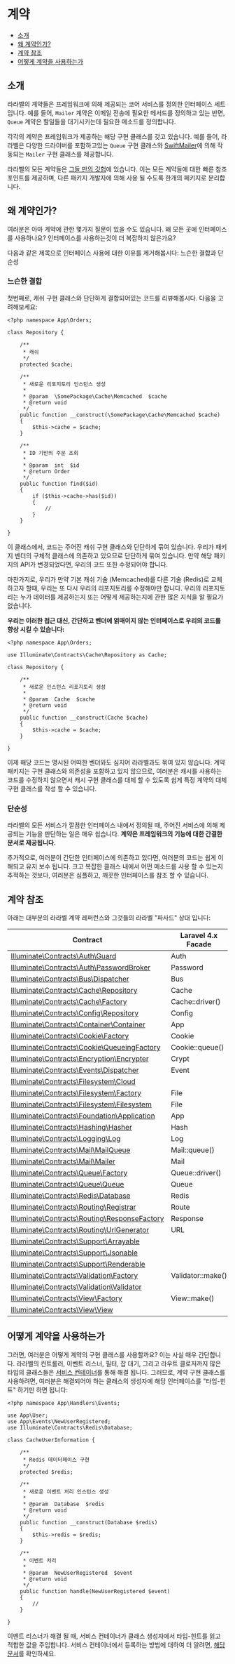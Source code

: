 # 계약

- [소개](#introduction)
- [왜 계약인가?](#why-contracts)
- [계약 참조](#contract-reference)
- [어떻게 계약을 사용하는가](#how-to-use-contracts)

<a name="introduction"></a>
## 소개

라라벨의 계약들은 프레임워크에 의해 제공되는 코어 서비스를 정의한 인터페이스 세트 입니다. 예를 들어, `Mailer` 계약은 이메일 전송에 필요한 메서드를 정의하고 있는 반면, `Queue` 계약은 할일들을 대기시키는데 필요한 메소드를 정의합니다.

각각의 계약은 프레임워크가 제공하는 해당 구현 클래스를 갖고 있습니다. 예를 들어, 라라벨은 다양한 드라이버를 포함하고있는 `Queue` 구현 클래스와 [SwiftMailer](http://swiftmailer.org/)에 의해 작동되는 `Mailer` 구현 클래스를 제공합니다.

라라벨의 모든 계약들은 [그들 만의 깃헙](https://github.com/illuminate/contracts)에 있습니다. 이는 모든 계약들에 대한 빠른 참조 포인트를 제공하며, 다른 패키지 개발자에 의해 사용 될 수도록 한개의 패키지로 분리합니다.

<a name="why-contracts"></a>
## 왜 계약인가?

여러분은 아마 계약에 관한 몇가지 질문이 있을 수도 있습니다. 왜 모든 곳에 인터페이스를 사용하나요? 인터페이스를 사용하는것이 더 복잡하지 않은가요?

다음과 같은 제목으로 인터페이스 사용에 대한 이유를 제거해봅시다: 느슨한 결합과 단순성

### 느슨한 결합

첫번째로, 캐쉬 구현 클래스와 단단하게 결합되어있는 코드를 리뷰해봅시다. 다음을 고려해보세요:

    <?php namespace App\Orders;

    class Repository {

        /**
         * 캐쉬
         */
        protected $cache;

        /**
         * 새로운 리포지토리 인스턴스 생성
         *
         * @param  \SomePackage\Cache\Memcached  $cache
         * @return void
         */
        public function __construct(\SomePackage\Cache\Memcached $cache)
        {
            $this->cache = $cache;
        }

        /**
         * ID 기반의 주문 조회
         *
         * @param  int  $id
         * @return Order
         */
        public function find($id)
        {
            if ($this->cache->has($id))
            {
                //
            }
        }

    }

이 클래스에서, 코드는 주어진 캐쉬 구현 클래스와 단단하게 묶여 있습니다. 우리가 패키지 벤더의 구체적 클래스에 의존하고 있으므로 단단하게 묶여 있습니다. 만약 해당 패키지의 API가 변경되었다면, 우리의 코드 또한 수정되어야 합니다.

마찬가지로, 우리가 만약 기본 캐쉬 기술 (Memcached)를 다른 기술 (Redis)로 교체하고자 할때, 우리는 또 다시 우리의 리포지토리를 수정해야만 합니다. 우리의 리포지토리는 누가 데이터를 제공하는지 또는 어떻게 제공하는지에 관한 많은 지식을 알 필요가 없습니다.

**우리는 이러한 접근 대신, 간단하고 벤더에 얽매이지 않는 인터페이스로 우리의 코드를 향상 시킬 수 있습니다:**

    <?php namespace App\Orders;

    use Illuminate\Contracts\Cache\Repository as Cache;

    class Repository {

        /**
         * 새로운 인스턴스 리포지토리 생성
         *
         * @param  Cache  $cache
         * @return void
         */
        public function __construct(Cache $cache)
        {
            $this->cache = $cache;
        }

    }

이제 해당 코드는 명시된 어떠한 벤더와도 심지어 라라벨과도 묶여 있지 않습니다. 계약 패키지는 구현 클래스와 의존성을 포함하고 있지 않으므로, 여러분은 캐시를 사용하는 코드를 수정하지 않으면서 캐시 구현 클래스를 대체 할 수 있도록 쉽게 특정 계약의 대체 구현 클래스를 작성 할 수 있습니다.

### 단순성

라라벨의 모든 서비스가 깔끔한 인터페이스 내에서 정의될 때, 주어진 서비스에 의해 제공되는 기능을 판단하는 일은 매우 쉽습니다. **계약은 프레임워크의 기능에 대한 간결한 문서로 제공됩니다.**

추가적으로, 여러분이 간단한 인터페이스에 의존하고 있다면, 여러분의 코드는 쉽게 이해되고 유지 보수 됩니다. 크고 복잡한 클래스 내에서 어떤 메소드를 사용 할 수 있는지 추적하는 것보다, 여러분은 심플하고, 깨끗한 인터페이스를 참조 할 수 있습니다.

<a name="contract-reference"></a>
## 계약 참조

아래는 대부분의 라라벨 계약 레퍼런스와 그것들의 라라벨 "파사드" 상대 입니다:

Contract  |  Laravel 4.x Facade
------------- | -------------
[Illuminate\Contracts\Auth\Guard](https://github.com/illuminate/contracts/blob/master/Auth/Guard.php)  |  Auth
[Illuminate\Contracts\Auth\PasswordBroker](https://github.com/illuminate/contracts/blob/master/Auth/PasswordBroker.php)  |  Password
[Illuminate\Contracts\Bus\Dispatcher](https://github.com/illuminate/contracts/blob/master/Bus/Dispatcher.php)  |  Bus
[Illuminate\Contracts\Cache\Repository](https://github.com/illuminate/contracts/blob/master/Cache/Repository.php) | Cache
[Illuminate\Contracts\Cache\Factory](https://github.com/illuminate/contracts/blob/master/Cache/Factory.php) | Cache::driver()
[Illuminate\Contracts\Config\Repository](https://github.com/illuminate/contracts/blob/master/Config/Repository.php) | Config
[Illuminate\Contracts\Container\Container](https://github.com/illuminate/contracts/blob/master/Container/Container.php) | App
[Illuminate\Contracts\Cookie\Factory](https://github.com/illuminate/contracts/blob/master/Cookie/Factory.php) | Cookie
[Illuminate\Contracts\Cookie\QueueingFactory](https://github.com/illuminate/contracts/blob/master/Cookie/QueueingFactory.php) | Cookie::queue()
[Illuminate\Contracts\Encryption\Encrypter](https://github.com/illuminate/contracts/blob/master/Encryption/Encrypter.php) | Crypt
[Illuminate\Contracts\Events\Dispatcher](https://github.com/illuminate/contracts/blob/master/Events/Dispatcher.php) | Event
[Illuminate\Contracts\Filesystem\Cloud](https://github.com/illuminate/contracts/blob/master/Filesystem/Cloud.php) | &nbsp;
[Illuminate\Contracts\Filesystem\Factory](https://github.com/illuminate/contracts/blob/master/Filesystem/Factory.php) | File
[Illuminate\Contracts\Filesystem\Filesystem](https://github.com/illuminate/contracts/blob/master/Filesystem/Filesystem.php) | File
[Illuminate\Contracts\Foundation\Application](https://github.com/illuminate/contracts/blob/master/Foundation/Application.php) | App
[Illuminate\Contracts\Hashing\Hasher](https://github.com/illuminate/contracts/blob/master/Hashing/Hasher.php) | Hash
[Illuminate\Contracts\Logging\Log](https://github.com/illuminate/contracts/blob/master/Logging/Log.php) | Log
[Illuminate\Contracts\Mail\MailQueue](https://github.com/illuminate/contracts/blob/master/Mail/MailQueue.php) | Mail::queue()
[Illuminate\Contracts\Mail\Mailer](https://github.com/illuminate/contracts/blob/master/Mail/Mailer.php) | Mail
[Illuminate\Contracts\Queue\Factory](https://github.com/illuminate/contracts/blob/master/Queue/Factory.php) | Queue::driver()
[Illuminate\Contracts\Queue\Queue](https://github.com/illuminate/contracts/blob/master/Queue/Queue.php) | Queue
[Illuminate\Contracts\Redis\Database](https://github.com/illuminate/contracts/blob/master/Redis/Database.php) | Redis
[Illuminate\Contracts\Routing\Registrar](https://github.com/illuminate/contracts/blob/master/Routing/Registrar.php) | Route
[Illuminate\Contracts\Routing\ResponseFactory](https://github.com/illuminate/contracts/blob/master/Routing/ResponseFactory.php) | Response
[Illuminate\Contracts\Routing\UrlGenerator](https://github.com/illuminate/contracts/blob/master/Routing/UrlGenerator.php) | URL
[Illuminate\Contracts\Support\Arrayable](https://github.com/illuminate/contracts/blob/master/Support/Arrayable.php) | &nbsp;
[Illuminate\Contracts\Support\Jsonable](https://github.com/illuminate/contracts/blob/master/Support/Jsonable.php) | &nbsp;
[Illuminate\Contracts\Support\Renderable](https://github.com/illuminate/contracts/blob/master/Support/Renderable.php) | &nbsp;
[Illuminate\Contracts\Validation\Factory](https://github.com/illuminate/contracts/blob/master/Validation/Factory.php) | Validator::make()
[Illuminate\Contracts\Validation\Validator](https://github.com/illuminate/contracts/blob/master/Validation/Validator.php) | &nbsp;
[Illuminate\Contracts\View\Factory](https://github.com/illuminate/contracts/blob/master/View/Factory.php) | View::make()
[Illuminate\Contracts\View\View](https://github.com/illuminate/contracts/blob/master/View/View.php) | &nbsp;

<a name="how-to-use-contracts"></a>
## 어떻게 계약을 사용하는가

그러면, 여러분은 어떻게 계약의 구현 클래스를 사용할까요? 이는 사실 매우 간단합니다. 라라벨의 컨트롤러, 이벤트 리스너, 필터, 잡 대기, 그리고 라우트 클로저까지 많은 타입의 클래스들은 [서비스 컨테이너](/docs/{{version}}/container)를 통해 해결 됩니다. 그러므로, 계약 구현 클래스를 사용하려면, 여러분은 해결되어야 하는 클래스의 생성자에 해당 인터페이스를 "타입-힌트" 하기만 하면 됩니다:

    <?php namespace App\Handlers\Events;

    use App\User;
    use App\Events\NewUserRegistered;
    use Illuminate\Contracts\Redis\Database;

    class CacheUserInformation {

        /**
         * Redis 데이터페이스 구현
         */
        protected $redis;

        /**
         * 새로운 이벤트 처리 인스턴스 생성
         *
         * @param  Database  $redis
         * @return void
         */
        public function __construct(Database $redis)
        {
            $this->redis = $redis;
        }

        /**
         * 이벤트 처리
         *
         * @param  NewUserRegistered  $event
         * @return void
         */
        public function handle(NewUserRegistered $event)
        {
            //
        }

    }

이벤트 리스너가 해결 될 때, 서비스 컨테이너가 클래스 생성자에서 타입-힌트를 읽고 적합한 값을 주입합니다. 서비스 컨테이너에서 등록하는 방법에 대하여 더 알려면, [해당 문서](/docs/{{version}}/container)를 확인하세요.
